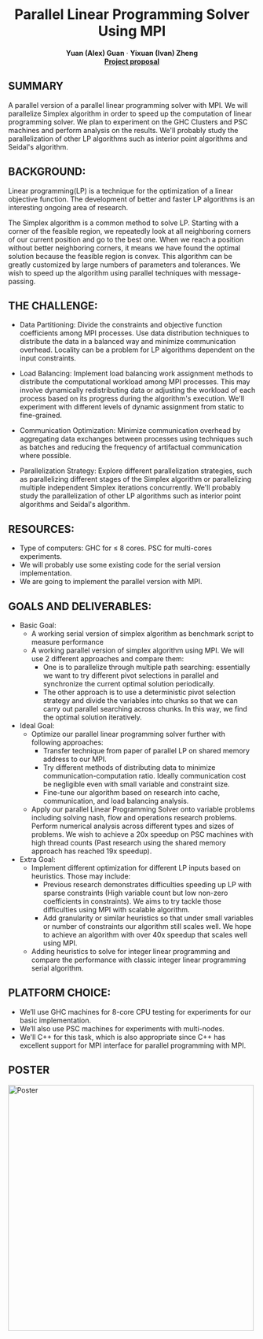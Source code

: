 <p align="center">

  <h1 align="center">Parallel Linear Programming Solver Using MPI</h1>
  <p align="center">
    <strong>Yuan (Alex) Guan</strong></a>
    ·
    <strong>Yixuan (Ivan) Zheng</strong></a>
    <br>
    <a href="https://github.com/IvanLenn/15-418-Project/blob/main/report/418proposal.pdf"><strong>Project proposal</strong></a>
  <div align="center"></div>
</p>

## SUMMARY
A parallel version of a parallel linear programming solver with MPI. We will parallelize Simplex algorithm in order to speed up the computation of linear programming solver. We plan to experiment on the GHC Clusters and PSC machines and perform analysis on the results. We'll probably study the parallelization of other LP algorithms such as interior point algorithms and Seidal's algorithm.

## BACKGROUND: 
Linear programming(LP) is a technique for the optimization of a linear objective function. The development of better and faster LP algorithms is an interesting ongoing area of research. 

The Simplex algorithm is a common method to solve LP. Starting with a corner of the feasible region, we repeatedly look at all neighboring corners of our current position and go to the best one. When we reach a position without better neighboring corners, it means we have found the optimal solution because the feasible region is convex.
    This algorithm can be greatly customized by large numbers of parameters and tolerances. We wish to speed up the algorithm using parallel techniques with message-passing.
     
    

## THE CHALLENGE: 
- Data Partitioning: Divide the constraints and objective function coefficients among MPI processes. Use data distribution techniques to distribute the data in a balanced way and minimize communication overhead. Locality can be a problem for LP algorithms dependent on the input constraints.

- Load Balancing: Implement load balancing work assignment methods to distribute the computational workload among MPI processes. This may involve dynamically redistributing data or adjusting the workload of each process based on its progress during the algorithm's execution. We'll experiment with different levels of dynamic assignment from static to fine-grained.

- Communication Optimization: Minimize communication overhead by aggregating data exchanges between processes using techniques such as batches and reducing the frequency of artifactual communication where possible.

- Parallelization Strategy: Explore different parallelization strategies, such as parallelizing different stages of the Simplex algorithm or parallelizing multiple independent Simplex iterations concurrently. We'll probably study the parallelization of other LP algorithms such as interior point algorithms and Seidal's algorithm.

## RESOURCES: 
- Type of computers: GHC for $\leq$ 8 cores. PSC for multi-cores experiments.
- We will probably use some existing code for the serial version implementation.
- We are going to implement the parallel version with MPI.

## GOALS AND DELIVERABLES: 
- Basic Goal:
    - A working serial version of simplex algorithm as benchmark script to measure performance
    - A working parallel version of simplex algorithm using MPI. We will use 2 different approaches and compare them:
        - One is to parallelize through multiple path searching: essentially we want to try different pivot selections in parallel and synchronize the current optimal solution periodically.
        - The other approach is to use a deterministic pivot selection strategy and divide the variables into chunks so that we can carry out parallel searching across chunks. In this way, we find the optimal solution iteratively.
- Ideal Goal:
    - Optimize our parallel linear programming solver further with following approaches:
        - Transfer technique from paper of parallel LP on shared memory address to our MPI.
        - Try different methods of distributing data to minimize communication-computation ratio. Ideally communication cost be negligible even with small variable and constraint size.
        -  Fine-tune our algorithm based on research into cache, communication, and load balancing analysis.
    - Apply our parallel Linear Programming Solver onto variable problems including solving nash, flow and operations research problems. Perform numerical analysis across different types and sizes of problems. We wish to achieve a 20x speedup on PSC machines with high thread counts (Past research using the shared memory approach has reached 19x speedup). 
- Extra Goal:
    - Implement different optimization for different LP inputs based on heuristics. Those may include:
        - Previous research demonstrates difficulties speeding up LP with sparse constraints (High variable count but low non-zero coefficients in constraints). We aims to try tackle those difficulties using MPI with scalable algorithm.
        - Add granularity or similar heuristics so that under small variables or number of constraints our algorithm still scales well.
      We hope to achieve an algorithm with over 40x speedup that scales well using MPI.
    - Adding heuristics to solve for integer linear programming and compare the performance with classic integer linear programming serial algorithm.

## PLATFORM CHOICE: 
- We’ll use GHC machines for 8-core CPU testing for experiments for our basic implementation. 
- We’ll also use PSC machines for experiments with multi-nodes.
- We'll C++ for this task, which is also appropriate since C++ has excellent support for MPI interface for parallel programming with MPI.

## POSTER
<a class="image fit">
<img src="https://github.com/IvanLenn/Parallel-Simplex/blob/main/doc/Poster.pdf" alt="Poster" width="500"/>
</a>
